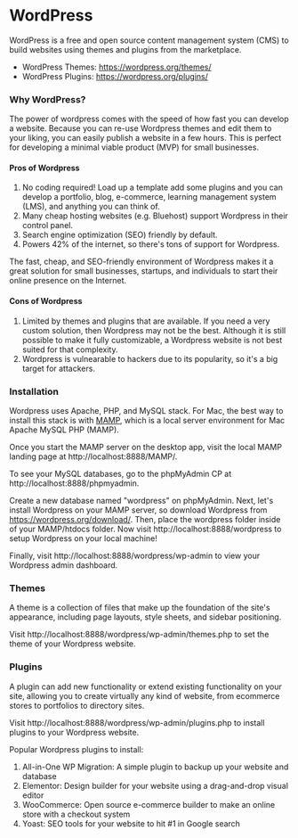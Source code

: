 # WordPress
WordPress is a free and open source content management system (CMS) to build websites using themes and plugins from the marketplace.
- WordPress Themes: https://wordpress.org/themes/
- WordPress Plugins: https://wordpress.org/plugins/

### Why WordPress?
The power of wordpress comes with the speed of how fast you can develop a website. Because you can re-use Wordpress themes and edit them to your liking, you can easily publish a website in a few hours. This is perfect for developing a minimal viable product (MVP) for small businesses.

#### Pros of Wordpress
1. No coding required! Load up a template add some plugins and you can develop a portfolio, blog, e-commerce, learning management system (LMS), and anything you can think of.
2. Many cheap hosting websites (e.g. Bluehost) support Wordpress in their control panel.
3. Search engine optimization (SEO) friendly by default.
4. Powers 42% of the internet, so there's tons of support for Wordpress.

The fast, cheap, and SEO-friendly environment of Wordpress makes it a great solution for small businesses, startups, and individuals to start their online presence on the Internet.

#### Cons of Wordpress
1. Limited by themes and plugins that are available. If you need a very custom solution, then Wordpress may not be the best. Although it is still possible to make it fully customizable, a Wordpress website is not best suited for that complexity.
2. Wordpress is vulnearable to hackers due to its popularity, so it's a big target for attackers.

### Installation
Wordpress uses Apache, PHP, and MySQL stack. For Mac, the best way to install this stack is with [MAMP](https://www.mamp.info/en/mamp/mac/), which is a local server environment for Mac Apache MySQL PHP (MAMP).

Once you start the MAMP server on the desktop app, visit the local MAMP landing page at http://localhost:8888/MAMP/.

To see your MySQL databases, go to the phpMyAdmin CP at http://localhost:8888/phpmyadmin.

Create a new database named "wordpress" on phpMyAdmin. Next, let's install Wordpress on your MAMP server, so download Wordpress from https://wordpress.org/download/. Then, place the wordpress folder inside of your MAMP/htdocs folder. Now visit http://localhost:8888/wordpress to setup Wordpress on your local machine!

Finally, visit http://localhost:8888/wordpress/wp-admin to view your Wordpress admin dashboard.

### Themes
A theme is a collection of files that make up the foundation of the site's appearance, including page layouts, style sheets, and sidebar positioning.

Visit http://localhost:8888/wordpress/wp-admin/themes.php to set the theme of your Wordpress website.

### Plugins
A plugin can add new functionality or extend existing functionality on your site, allowing you to create virtually any kind of website, from ecommerce stores to portfolios to directory sites.

Visit http://localhost:8888/wordpress/wp-admin/plugins.php to install plugins to your Wordpress website.

Popular Wordpress plugins to install:
1. All-in-One WP Migration: A simple plugin to backup up your website and database
2. Elementor: Design builder for your website using a drag-and-drop visual editor
3. WooCommerce: Open source e-commerce builder to make an online store with a checkout system
4. Yoast: SEO tools for your website to hit #1 in Google search